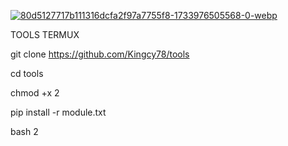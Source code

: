 <a href="https://ibb.co.com/gR7fKFp"><img src="https://i.ibb.co.com/gR7fKFp/80d5127717b111316dcfa2f97a7755f8-1733976505568-0-webp.webp" alt="80d5127717b111316dcfa2f97a7755f8-1733976505568-0-webp" border="0"></a>

TOOLS TERMUX


git clone https://github.com/Kingcy78/tools

cd tools

chmod +x 2

pip install -r module.txt

bash 2
